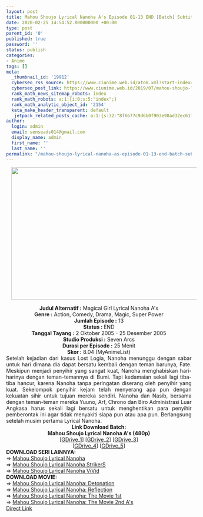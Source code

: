 ```yaml
---
layout: post
title: Mahou Shoujo Lyrical Nanoha A's Episode 01-13 END [Batch] Subtitle Indonesia
date: 2020-02-25 14:54:52.000000000 +00:00
type: post
parent_id: '0'
published: true
password: ''
status: publish
categories:
- Anime
tags: []
meta:
  _thumbnail_id: '19912'
  cyberseo_rss_source: https://www.ciunime.web.id/atom.xml?start-index=1201&max-results=150
  cyberseo_post_link: https://www.ciunime.web.id/2019/07/mahou-shoujo-lyrical-nanoha-as-episode.html
  rank_math_news_sitemap_robots: index
  rank_math_robots: a:1:{i:0;s:5:"index";}
  rank_math_analytic_object_id: '2154'
  kata_make_header_transparent: default
  _jetpack_related_posts_cache: a:1:{s:32:"8f6677c9d6b0f903e98ad32ec61f8deb";a:2:{s:7:"expires";i:1663374639;s:7:"payload";a:0:{}}}
author:
  login: admin
  email: senseads014@gmail.com
  display_name: admin
  first_name: ''
  last_name: ''
permalink: "/mahou-shoujo-lyrical-nanoha-as-episode-01-13-end-batch-subtitle-indonesia/"
---
```

<div class="separator" style="clear: both; text-align: center;"><a href="https://1.bp.blogspot.com/-iDc3w-ayTOo/XSYICgjBSMI/AAAAAAAAbXI/cN8AzjzAzXgcawxJJ1uxe7aoFcsdPzIcACLcBGAs/s1600/Mahou%2BShoujo%2BLyrical%2BNanoha%2BA%2527s.jpg" imageanchor="1" style="margin-left: 1em; margin-right: 1em;"><img border="0" data-original-height="720" data-original-width="1280" height="360" src="{{ site.baseurl }}/assets/2020/02/Mahou%2BShoujo%2BLyrical%2BNanoha%2BA%2527s.jpg" width="640" /></a></div>
<p>
<div style="text-align: center;"><b>Judul</b><b><b> Alternatif</b> :</b> Magical Girl Lyrical Nanoha A's</div>
<div style="text-align: center;"><b><b>Genre :</b></b> Action, Comedy, Drama, Magic, Super Power</div>
<div style="text-align: center;"><b>Jumlah Episode :</b> 13<br /><b>Status :&nbsp;</b>END<br /><b>Tanggal Tayang :</b> 2 Oktober 2005 - 25 Desember 2005<br /><b>Studio Produksi :</b> Seven Arcs<br /><b>Durasi per Episode :</b> 25 Menit</div>
<div style="text-align: center;"><b>Skor :</b> 8.04 (MyAnimeList)</div>
<div style="text-align: center;"></div>
<div style="text-align: justify;">Setelah kejadian dari kasus Lost Logia, Nanoha menunggu dengan sabar untuk hari dimana dia dapat bersatu kembali dengan teman barunya, Fate. Meskipun menjadi penyihir yang sangat kuat, Nanoha menghabiskan hari-harinya dengan teman-temannya di Bumi. Tapi kedamaian sekali lagi tiba-tiba hancur, karena Nanoha tanpa peringatan diserang oleh penyihir yang kuat. Sekelompok penyihir kejam telah menyerang apa pun dengan kekuatan sihir untuk tujuan mereka sendiri. Nanoha dan Nasib, bersama dengan teman-teman mereka Yuuno, Arf, Chrono dan Biro Administrasi Luar Angkasa harus sekali lagi bersatu untuk menghentikan para penyihir pemberontak ini agar tidak menyakiti siapa pun atau apa pun. Berlangsung setelah musim pertama Lyrical Nanoha.</div>
<div style="text-align: justify;"></div>
<div style="text-align: justify;"></div>
<div style="text-align: center;"><b>Link Download Batch:</b></div>
<div style="text-align: center;"><b>Mahou Shoujo Lyrical Nanoha A's (480p)</b></div>
<div style="text-align: center;">[<a href="https://drive.google.com/uc?export=download&amp;id=1FEGoVmlYvTZJ8AYCwvmm4RE_WPyMD_KF" target="_blank" rel="noopener">GDrive_1</a>] [<a href="https://drive.google.com/uc?export=download&amp;id=1W8z00XdefJuLbdsmpx0h4xYouPTgeblX" target="_blank" rel="noopener">GDrive_2</a>] [<a href="https://drive.google.com/uc?export=download&amp;id=1pH9mzm-gNHXEWDsMoWM3Z8sY_EQsK2yG" target="_blank" rel="noopener">GDrive_3</a>]<br />[<a href="https://drive.google.com/uc?id=1GxBpgYbcelfPGoyStJActHJSPF_SHmJG" target="_blank" rel="noopener">GDrive_4</a>] [<a href="https://drive.google.com/uc?id=1uy30jidDMZKNSGNMjL0M3lfZN_qLVedN" target="_blank" rel="noopener">GDrive_5</a>]
<div style="text-align: left;"></div>
<div style="text-align: left;"></div>
<div style="text-align: left;"><b>DOWNLOAD SERI LAINNYA:</b></div>
<div style="text-align: left;"></div>
<div style="text-align: left;">=&gt;&nbsp;<a href="https://www.ciunime.web.id/2019/07/mahou-shoujo-lyrical-nanoha-episode-01.html" target="_blank" rel="noopener">Mahou Shoujo Lyrical Nanoha</a></div>
<div style="text-align: left;">=&gt;&nbsp;<a href="https://www.ciunime.web.id/2019/07/mahou-shoujo-lyrical-nanoha-strikers.html" target="_blank" rel="noopener">Mahou Shoujo Lyrical Nanoha StrikerS</a></div>
<div style="text-align: left;">=&gt;&nbsp;<a href="https://www.ciunime.web.id/2019/07/mahou-shoujo-lyrical-nanoha-vivid.html" target="_blank" rel="noopener">Mahou Shoujo Lyrical Nanoha ViVid</a></div>
<div style="text-align: left;"></div>
<div style="text-align: left;"><b>DOWNLOAD MOVIE:</b></div>
<div style="text-align: left;"></div>
<div style="text-align: left;">=&gt;&nbsp;<a href="https://www.ciunime.web.id/2019/07/mahou-shoujo-lyrical-nanoha-detonation.html" target="_blank" rel="noopener">Mahou Shoujo Lyrical Nanoha: Detonation</a></div>
<div style="text-align: left;">=&gt;&nbsp;<a href="https://www.ciunime.web.id/2019/06/mahou-shoujo-lyrical-nanoha-reflection.html" target="_blank" rel="noopener">Mahou Shoujo Lyrical Nanoha: Reflection</a></div>
<div style="text-align: left;">=&gt;&nbsp;<a href="https://www.ciunime.web.id/2019/01/mahou-shoujo-lyrical-nanoha-movie-1st.html" target="_blank" rel="noopener">Mahou Shoujo Lyrical Nanoha: The Movie 1st</a></div>
<div style="text-align: left;">=&gt;&nbsp;<a href="https://www.ciunime.web.id/2019/01/mahou-shoujo-lyrical-nanoha-movie-2nd.html" target="_blank" rel="noopener">Mahou Shoujo Lyrical Nanoha: The Movie 2nd A's</a></div>
<div style="text-align: left;"></div>
</div>
<link rel="stylesheet" href="https://cdnjs.cloudflare.com/ajax/libs/font-awesome/4.7.0/css/font-awesome.min.css" />
<div class="divbtn"> <a href="https://handymansurrender.com/fihup8buzv?key=94550f7ce39444073321dde3b8782f97" class="btn"><i class="fa fa-download"></i> Direct Link</a> </div>
